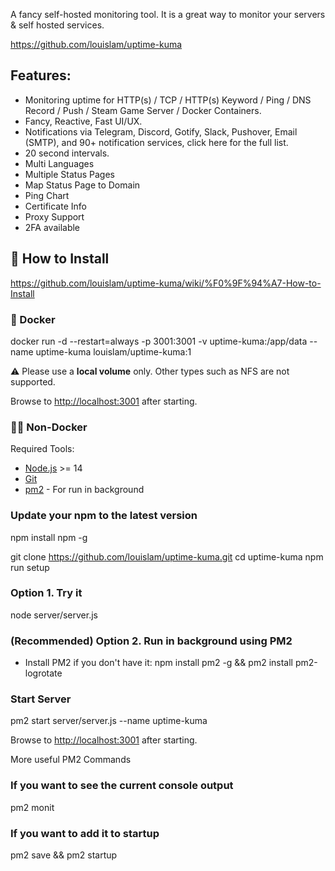 A fancy self-hosted monitoring tool. It  is a great way to monitor your servers & self hosted services.

https://github.com/louislam/uptime-kuma


Features: 
--

- Monitoring uptime for HTTP(s) / TCP / HTTP(s) Keyword / Ping / DNS Record / Push / Steam Game Server / Docker Containers.
- Fancy, Reactive, Fast UI/UX.
- Notifications via Telegram, Discord, Gotify, Slack, Pushover, Email (SMTP), and 90+ notification services, click here for the full list.
- 20 second intervals.
- Multi Languages
- Multiple Status Pages
- Map Status Page to Domain
- Ping Chart
 - Certificate Info
- Proxy Support
- 2FA available


## 🔧 How to Install
https://github.com/louislam/uptime-kuma/wiki/%F0%9F%94%A7-How-to-Install


### 🐳 Docker

docker run -d --restart=always -p 3001:3001 -v uptime-kuma:/app/data --name uptime-kuma louislam/uptime-kuma:1 

⚠️ Please use a **local volume** only. Other types such as NFS are not supported.

Browse to [http://localhost:3001](http://localhost:3001/) after starting.



### 💪🏻 Non-Docker

Required Tools:
-   [Node.js](https://nodejs.org/en/download/) >= 14
-   [Git](https://git-scm.com/downloads)
-   [pm2](https://pm2.keymetrics.io/) - For run in background


### Update your npm to the latest version
npm install npm -g

git clone https://github.com/louislam/uptime-kuma.git
cd uptime-kuma
npm run setup


### Option 1. Try it
node server/server.js

### (Recommended) Option 2. Run in background using PM2
-  Install PM2 if you don't have it: 
npm install pm2 -g && pm2 install pm2-logrotate


### Start Server
pm2 start server/server.js --name uptime-kuma

Browse to [http://localhost:3001](http://localhost:3001/) after starting.



More useful PM2 Commands

### If you want to see the current console output
pm2 monit


### If you want to add it to startup
pm2 save && pm2 startup


